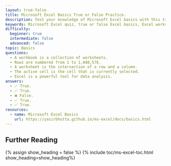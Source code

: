 ```yaml
---
layout: true-false
title: Microsoft Excel Basics True or False Practice.
description: Test your knowledge of Microsoft Excel basics with this true or false practice. Learn key concepts like workbooks, worksheets, rows, columns, active cells, and Excel's powerful data analysis capabilities. Perfect for beginners to assess and strengthen their understanding of Excel fundamentals.
keywords: Microsoft Excel quiz, true or false Excel basics, Excel worksheets practice, Excel workbooks quiz, Excel rows and columns, Excel active cell questions, Excel data analysis basics, beginner Excel quiz, Excel fundamentals practice, Microsoft Excel true or false questions.
difficulty:
  beginner: true
  intermediate: false
  advanced: false
topic: Basics
questions:
  - A workbook is a collection of worksheets.
  - Rows are numbered from 1 to 1,048,576.
  - A worksheet is the intersection of a row and a column.
  - The active cell is the cell that is currently selected.
  - Excel is a powerful tool for data analysis.
answers:
  - ✅ True.
  - ✅ True.
  - ❌ False.
  - ✅ True.
  - ✅ True.
resources:
  - name: Microsoft Excel Basics
    url: https://yasirbhutta.github.io/ms-excel/docs/basics.html
---
```


## Further Reading

{% assign show_heading = false %}
{% include toc/ms-excel-toc.html show_heading=show_heading%}